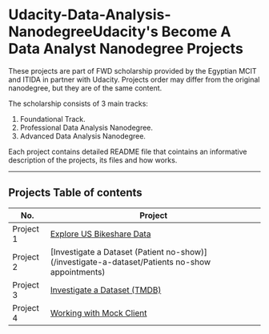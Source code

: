 # Udacity-Data-Analysis-Nanodegree**Udacity's Become A Data Analyst Nanodegree Projects**

These projects are part of FWD scholarship provided by the Egyptian MCIT and ITIDA in partner with Udacity. 
Projects order may differ from the original nanodegree, but they are of the same content.


The scholarship consists of 3 main tracks: 
1. Foundational Track. 
2. Professional Data Analysis Nanodegree.
3. Advanced Data Analysis Nanodegree.


Each project contains detailed README file that cointains an informative description of the projects, its files and how works.

___
## Projects Table of contents

| No.       | Project                                                    			| 
| ---       | -------                                                    			|
| Project 1 | [Explore US Bikeshare Data](/Explore-Us-Bikeshare-Data) 			|
| Project 2 | [Investigate a Dataset (Patient no-show)](/investigate-a-dataset/Patients no-show appointments)  			|
| Project 3 | [Investigate a Dataset (TMDB)](/investigate-a-dataset/TMDB-Movies-Dataset-Analysis)  			|
| Project 4 | [Working with Mock Client](/03-working-with-mock-client)   			|
 
